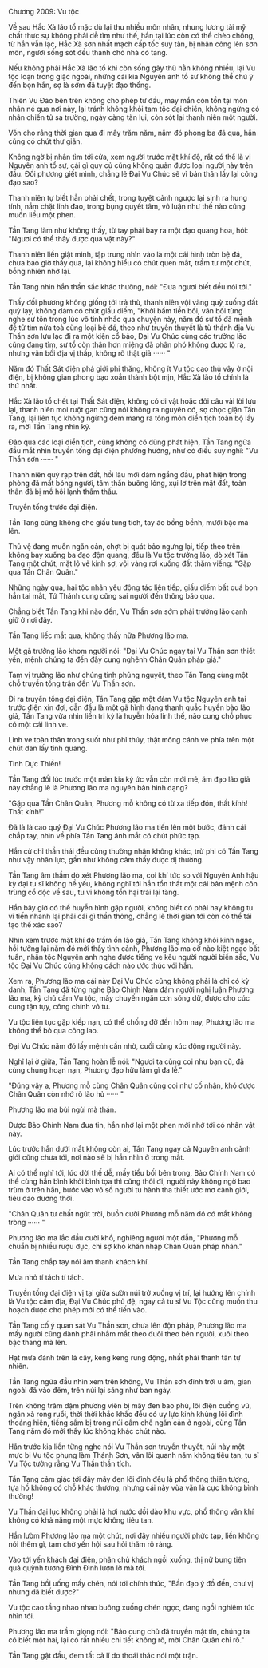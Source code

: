 




Chương 2009: Vu tộc


Về sau Hắc Xà lão tổ mặc dù lại thu nhiều môn nhân, nhưng lương tài mỹ chất thực sự không phải dễ tìm như thế, hắn tại lúc còn có thể chèo chống, từ hắn vẫn lạc, Hắc Xà sơn nhất mạch cấp tốc suy tàn, bị nhân công lên sơn môn, người sống sót đều thành chó nhà có tang.

Nếu không phải Hắc Xà lão tổ khi còn sống gây thù hằn không nhiều, lại Vu tộc loạn trong giặc ngoài, những cái kia Nguyên anh tổ sư không thể chú ý đến bọn hắn, sợ là sớm đã tuyệt đạo thống.

Thiên Vu Đảo bên trên không cho phép tư đấu, may mắn còn tồn tại môn nhân né qua nơi này, lại tránh không khỏi tam tộc đại chiến, không ngừng có nhân chiến tử sa trường, ngày càng tàn lụi, còn sót lại thanh niên một người.

Vốn cho rằng thời gian qua đi mấy trăm năm, năm đó phong ba đã qua, hắn cũng có chút thư giãn.

Không ngờ bị nhân tìm tới cửa, xem người trước mặt khí độ, rất có thể là vị Nguyên anh tổ sư, cái gì quy củ cũng không quản được loại người này trên đầu. Đối phương giết mình, chẳng lẽ Đại Vu Chúc sẽ vì bản thân lấy lại công đạo sao?

Thanh niên tự biết hẳn phải chết, trong tuyệt cảnh ngược lại sinh ra hung tính, nắm chặt linh đao, trong bụng quyết tâm, vô luận như thế nào cũng muốn liều một phen.

Tần Tang làm như không thấy, từ tay phải bay ra một đạo quang hoa, hỏi: "Ngươi có thể thấy được qua vật này?"

Thanh niên liền giật mình, tập trung nhìn vào là một cái hình tròn bệ đá, chưa bao giờ thấy qua, lại không hiểu có chút quen mắt, trầm tư một chút, bỗng nhiên nhớ lại.

Tần Tang nhìn hắn thần sắc khác thường, nói: "Đưa ngươi biết đều nói tới."

Thấy đối phương không giống tới trả thù, thanh niên vội vàng quỳ xuống đất quỳ lạy, không dám có chút giấu diếm, "Khởi bẩm tiền bối, vãn bối từng nghe sư tôn trong lúc vô tình nhắc qua chuyện này, năm đó sư tổ đã mệnh đệ tử tìm nửa toà cùng loại bệ đá, theo như truyền thuyết là từ thánh địa Vu Thần sơn lưu lạc đi ra một kiện cổ bảo, Đại Vu Chúc cùng các trưởng lão cũng đang tìm, sư tổ còn thân hơn miệng đã phân phó không được lộ ra, nhưng vãn bối địa vị thấp, không rõ thật giả ······ "

Năm đó Thất Sát điện phá giới phi thăng, không ít Vu tộc cao thủ vây ở nội điện, bị không gian phong bạo xoắn thành bột mịn, Hắc Xà lão tổ chính là thứ nhất.

Hắc Xà lão tổ chết tại Thất Sát điện, không có di vật hoặc đôi câu vài lời lưu lại, thanh niên moi ruột gan cũng nói không ra nguyên cớ, sợ chọc giận Tần Tang, lại liên tục không ngừng đem mang ra tông môn điển tịch toàn bộ lấy ra, mời Tần Tang nhìn kỹ.

Đảo qua các loại điển tịch, cũng không có dùng phát hiện, Tần Tang ngửa đầu mắt nhìn truyền tống đại điện phương hướng, như có điều suy nghĩ: "Vu Thần sơn ······ "

Thanh niên quỳ rạp trên đất, hồi lâu mới dám ngẩng đầu, phát hiện trong phòng đã mất bóng người, tâm thần buông lỏng, xụi lơ trên mặt đất, toàn thân đã bị mồ hôi lạnh thẩm thấu.

Truyền tống trước đại điện.

Tần Tang cũng không che giấu tung tích, tay áo bồng bềnh, mười bậc mà lên.

Thủ vệ đang muốn ngăn cản, chợt bị quát bảo ngưng lại, tiếp theo trên không bay xuống ba đạo độn quang, đều là Vu tộc trưởng lão, dò xét Tần Tang một chút, mặt lộ vẻ kinh sợ, vội vàng rơi xuống đất thăm viếng: "Gặp qua Tần Chân Quân."

Những ngày qua, hai tộc nhân yêu động tác liên tiếp, giấu diếm bất quá bọn hắn tai mắt, Tứ Thánh cung cũng sai người đến thông báo qua.

Chẳng biết Tần Tang khi nào đến, Vu Thần sơn sớm phái trưởng lão canh giữ ở nơi đây.

Tần Tang liếc mắt qua, không thấy nữa Phương lão ma.

Một gã trưởng lão khom người nói: "Đại Vu Chúc ngay tại Vu Thần sơn thiết yến, mệnh chúng ta đến đây cung nghênh Chân Quân pháp giá."

Tam vị trưởng lão như chúng tinh phủng nguyệt, theo Tần Tang cùng một chỗ truyền tống trận đến Vu Thần sơn.

Đi ra truyền tống đại điện, Tần Tang gặp một đám Vu tộc Nguyên anh tại trước điện xin đợi, dẫn đầu là một gã hình dạng thanh quắc huyền bào lão giả, Tần Tang vừa nhìn liền tri kỳ là huyễn hóa linh thể, não cung chỗ phục có một cái linh ve.

Linh ve toàn thân trong suốt như phỉ thúy, thật mỏng cánh ve phía trên một chút đan lấy tinh quang.

Tinh Dực Thiền!

Tần Tang đối lúc trước một màn kia ký ức vẫn còn mới mẻ, ám đạo lão giả này chẳng lẽ là Phương lão ma nguyên bản hình dạng?

"Gặp qua Tần Chân Quân, Phương mỗ không có từ xa tiếp đón, thất kính! Thất kính!"

Đã là là cao quý Đại Vu Chúc Phương lão ma tiến lên một bước, đánh cái chắp tay, nhìn về phía Tần Tang ánh mắt có chút phức tạp.

Hắn cử chỉ thần thái đều cùng thường nhân không khác, trừ phi có Tần Tang như vậy nhãn lực, gần như không cảm thấy được dị thường.

Tần Tang âm thầm dò xét Phương lão ma, coi khí tức so với Nguyên Anh hậu kỳ đại tu sĩ không hề yếu, không nghĩ tới hắn tổn thất một cái bản mệnh côn trùng cổ độc về sau, tu vi không tổn hại trái lại tăng.

Hắn bây giờ có thể huyễn hình gặp người, không biết có phải hay không tu vi tiến nhanh lại phải cái gì thần thông, chẳng lẽ thời gian tới còn có thể tái tạo thể xác sao?

Nhìn xem trước mặt khí độ trầm ổn lão giả, Tần Tang không khỏi kinh ngạc, hồi tưởng lại năm đó mới thấy tình cảnh, Phương lão ma cỡ nào kiệt ngạo bất tuần, nhân tộc Nguyên anh nghe được tiếng ve kêu người người biến sắc, Vu tộc Đại Vu Chúc cũng không cách nào ước thúc với hắn.

Xem ra, Phương lão ma cái này Đại Vu Chúc cũng không phải là chỉ có kỳ danh, Tần Tang đã từng nghe Bảo Chính Nam đám người nghị luận Phương lão ma, kỳ chủ cầm Vu tộc, mấy chuyến ngăn cơn sóng dữ, được cho cúc cung tận tụy, công chính vô tư.

Vu tộc liên tục gặp kiếp nạn, có thể chống đỡ đến hôm nay, Phương lão ma không thể bỏ qua công lao.

Đại Vu Chúc năm đó lấy mệnh cần nhờ, cuối cùng xúc động người này.

Nghĩ lại ở giữa, Tần Tang hoàn lễ nói: "Ngươi ta cũng coi như bạn cũ, đã cùng chung hoạn nạn, Phương đạo hữu làm gì đa lễ."

"Đúng vậy a, Phương mỗ cùng Chân Quân cũng coi như cố nhân, khó được Chân Quân còn nhớ rõ lão hủ ······ "

Phương lão ma bùi ngùi mà thán.

Được Bảo Chính Nam đưa tin, hắn nhớ lại một phen mới nhớ tới có nhân vật này.

Lúc trước hắn dưới mắt không còn ai, Tần Tang ngay cả Nguyên anh cảnh giới cũng chưa tới, nơi nào sẽ bị hắn nhìn ở trong mắt.

Ai có thể nghĩ tới, lúc dời thế dễ, mấy tiểu bối bên trong, Bảo Chính Nam có thể cùng hắn bình khởi bình tọa thì cũng thôi đi, người này không ngờ bao trùm ở trên hắn, bước vào vô số người tu hành tha thiết ước mơ cảnh giới, tiêu dao đương thời.

"Chân Quân tư chất ngút trời, buồn cười Phương mỗ năm đó có mắt không tròng ······ "

Phương lão ma lắc đầu cười khổ, nghiêng người một dẫn, "Phương mỗ chuẩn bị nhiều rượu đục, chỉ sợ khó khăn nhập Chân Quân pháp nhãn."

Tần Tang chắp tay nói âm thanh khách khí.

Mưa nhỏ tí tách tí tách.

Truyền tống đại điện vị tại giữa sườn núi trở xuống vị trí, lại hướng lên chính là Vu tộc cấm địa, Đại Vu Chúc phủ đệ, ngay cả tu sĩ Vu Tộc cũng muốn thu hoạch được cho phép mới có thể tiến vào.

Tần Tang cố ý quan sát Vu Thần sơn, chưa lên độn pháp, Phương lão ma mấy người cũng đành phải nhắm mắt theo đuôi theo bên người, xuôi theo bậc thang mà lên.

Hạt mưa đánh trên lá cây, keng keng rung động, nhất phái thanh tân tự nhiên.

Tần Tang ngửa đầu nhìn xem trên không, Vu Thần sơn đỉnh trời u ám, gian ngoài đã vào đêm, trên núi lại sáng như ban ngày.

Trên không trăm dặm phương viên bị mây đen bao phủ, lôi điện cuồng vũ, ngân xà rong ruổi, thời thời khắc khắc đều có uy lực kinh khủng lôi đình thoáng hiện, tiếng sấm bị trong núi cấm chế ngăn cản ở ngoài, cùng Tần Tang năm đó mới thấy lúc không khác chút nào.

Hắn trước kia liền từng nghe nói Vu Thần sơn truyền thuyết, núi này một mực bị Vu tộc phụng làm Thánh Sơn, vân lôi quanh năm không tiêu tan, tu sĩ Vu Tộc tưởng rằng Vu Thần thần tích.

Tần Tang cảm giác tới đây mây đen lôi đình đều là phổ thông thiên tượng, tựa hồ không có chỗ khác thường, nhưng cái này vừa vặn là cực không bình thường!

Vu Thần đại lục không phải là hơi nước dồi dào khu vực, phổ thông vân khí không có khả năng một mực không tiêu tan.

Hắn lườm Phương lão ma một chút, nơi đây nhiều người phức tạp, liền không nói thêm gì, tạm chờ yến hội sau hỏi thăm rõ ràng.

Vào tới yến khách đại điện, phân chủ khách ngồi xuống, thị nữ bưng tiên quả quỳnh tương Đình Đình lượn lờ mà tới.

Tần Tang bồi uống mấy chén, nói tới chính thức, "Bần đạo ý đồ đến, chư vị nhưng đã biết được?"

Vu tộc cao tầng nhao nhao buông xuống chén ngọc, đang ngồi nghiêm túc nhìn tới.

Phương lão ma trầm giọng nói: "Bảo cung chủ đã truyền mật tín, chúng ta có biết một hai, lại có rất nhiều chi tiết không rõ, mời Chân Quân chỉ rõ."

Tần Tang gật đầu, đem tất cả lí do thoái thác nói một trận.




